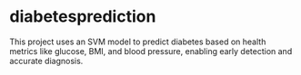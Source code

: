 # diabetesprediction
This project uses an SVM model to predict diabetes based on health metrics like glucose, BMI, and blood pressure, enabling early detection and accurate diagnosis.

